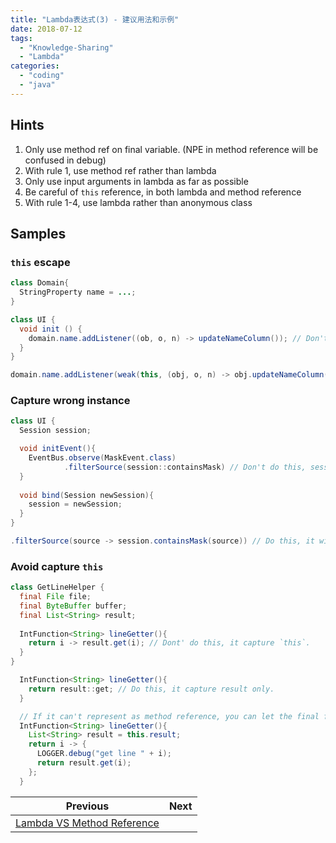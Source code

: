 ```yaml
---
title: "Lambda表达式(3) - 建议用法和示例"
date: 2018-07-12
tags: 
  - "Knowledge-Sharing"
  - "Lambda"
categories:
  - "coding"
  - "java"
---
```


## Hints

1. Only use method ref on final variable. (NPE in method reference will be confused in debug)
2. With rule 1, use method ref rather than lambda
3. Only use input arguments in lambda as far as possible
4. Be careful of `this` reference, in both lambda and method reference
5. With rule 1-4, use lambda rather than anonymous class

## Samples

### `this` escape 

```java
class Domain{
  StringProperty name = ...;
}

class UI {
  void init () {
    domain.name.addListener((ob, o, n) -> updateNameColumn()); // Don't do this, domain will hold this reference
  }
}
```

```java
domain.name.addListener(weak(this, (obj, o, n) -> obj.updateNameColumn())) // Do this, it only capture weak reference of this
```

### Capture wrong instance

```java
class UI {
  Session session;

  void initEvent(){
    EventBus.observe(MaskEvent.class)
            .filterSource(session::containsMask) // Don't do this, session is changeable, unless you really only care about session in this moment.
  }
  
  void bind(Session newSession){
    session = newSession;
  }
}
```

```java
.filterSource(source -> session.containsMask(source)) // Do this, it will check in current session
```


### Avoid capture `this`

```java
class GetLineHelper {
  final File file;
  final ByteBuffer buffer;
  final List<String> result;
  
  IntFunction<String> lineGetter(){
    return i -> result.get(i); // Dont' do this, it capture `this`.
  }
}
```

```java
  IntFunction<String> lineGetter(){
    return result::get; // Do this, it capture result only.
  }
```

```java
  // If it can't represent as method reference, you can let the final field be a local variable and then capture it.
  IntFunction<String> lineGetter(){
    List<String> result = this.result;
    return i -> {
      LOGGER.debug("get line " + i);
      return result.get(i);
    };
  }
```


| Previous | Next |
| --- | --- |
| [Lambda VS Method Reference](../2-lambda-vs-method-reference) |   |